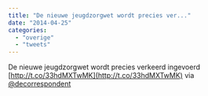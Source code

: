 ```yaml
---
title: "De nieuwe jeugdzorgwet wordt precies ver..."
date: "2014-04-25"
categories: 
  - "overige"
  - "tweets"
---
```


De nieuwe jeugdzorgwet wordt precies verkeerd ingevoerd [http://t.co/33hdMXTwMK](http://t.co/33hdMXTwMK) via [@decorrespondent](https://twitter.com/@decorrespondent)
